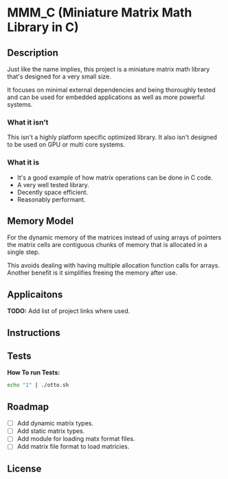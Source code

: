 # MMM_C (Miniature Matrix Math Library in C)

## Description

Just like the name implies, this project is a miniature matrix math library
that's designed for a very small size.

It focuses on minimal external dependencies and being thoroughly tested and
can be used for embedded applications as well as more powerful systems.

### What it isn't

This isn't a highly platform specific optimized library. It also isn't designed
to be used on GPU or multi core systems.

### What it is

- It's a good example of how matrix operations can be done in C code.
- A very well tested library.
- Decently space efficient.
- Reasonably performant.

## Memory Model

For the dynamic memory of the matrices instead of using arrays of pointers
the matrix cells are contiguous chunks of memory that is allocated in a
single step.

This avoids dealing with having multiple allocation function calls for arrays.
Another benefit is it simplifies freeing the memory after use.

## Applicaitons

**TODO:** Add list of project links where used.

## Instructions



## Tests

**How To run Tests:**

```sh
echo "1" | ./otto.sh
```


## Roadmap

- [ ] Add dynamic matrix types.
- [ ] Add static matrix types.
- [ ] Add module for loading matx format files.
- [ ] Add matrix file format to load matricies.

## License

